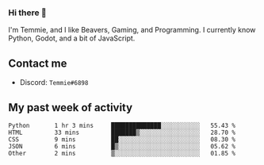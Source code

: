 ### Hi there 👋
I'm Temmie, and I like Beavers, Gaming, and Programming. I currently know Python, Godot, and a bit of JavaScript.

## Contact me
* Discord: `Temmie#6898`

## My past week of activity
<!--START_SECTION:waka-->

```text
Python       1 hr 3 mins     ██████████████░░░░░░░░░░░   55.43 %
HTML         33 mins         ███████▒░░░░░░░░░░░░░░░░░   28.70 %
CSS          9 mins          ██░░░░░░░░░░░░░░░░░░░░░░░   08.30 %
JSON         6 mins          █▒░░░░░░░░░░░░░░░░░░░░░░░   05.62 %
Other        2 mins          ▒░░░░░░░░░░░░░░░░░░░░░░░░   01.85 %
```

<!--END_SECTION:waka-->
